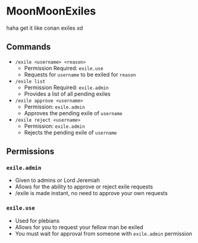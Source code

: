# MoonMoonExiles
haha get it like conan exiles xd

## Commands

* `/exile <username> <reason>`
  * Permission Required: `exile.use`
  * Requests for `username` to be exiled for `reason`
* `/exile list`
  * Permission Required: `exile.admin`
  * Provides a list of all pending exiles
* `/exile approve <username>`
  * Permission: `exile.admin`
  * Approves the pending exile of `username`
* `/exile reject <username>`
  * Permission: `exile.admin`
  * Rejects the pending exile of `username`

## Permissions

### `exile.admin`
* Given to admins or Lord Jeremiah
* Allows for the ability to approve or reject exile requests
* /exile is made instant, no need to approve your own requests

### `exile.use`
* Used for plebians
* Allows for you to request your fellow man be exiled
* You must wait for approval from someone with `exile.admin` permission